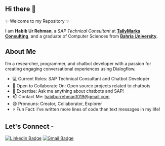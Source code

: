 ## Hi there 👋

✨ Welcome to my Repository ✨

I am **Habib Ur Rehman**, a *SAP Technical Consultant* at <a href="https://tallymarksconsulting.com/"> <b>TallyMarks Consulting</b></a>, and a graduate of Computer Sciences from <a href="https://www.bahria.edu.pk/"> <b>Bahria University</b></a>.

## About Me
I’m a researcher, programmer, and chatbot developer with a passion for creating engaging conversational experiences using Dialogflow.

- 💻 Current Roles: SAP Technical Consultant and Chatbot Developer
- 🔭 Open to Collaborate On: Open source projects related to chatbots
- 💬 Expertise: Ask me anything about chatbots and SAP!
- 📫 Contact Me: habiburrehman1019@gmail.com
- 😄 Pronouns: Creator, Collaborator, Explorer
- ⚡ Fun Fact: I’ve written more lines of code than text messages in my life!

## Let's Connect -

[![Linkedin Badge](https://img.shields.io/badge/-habiburrehman-blue?style=flat-square&logo=Linkedin&logoColor=white&link=https://www.linkedin.com/in/habib-ur-rehman-2967b4234/)](https://www.linkedin.com/in/habib-ur-rehman-2967b4234/)  [![Gmail Badge](https://img.shields.io/badge/-habiburrehman1019@gmail.com-c14438?style=flat-square&logo=Gmail&logoColor=white&link=mailto:habiburrehman1019@gmail.com)](mailto:habiburrehman1019@gmail.com)


